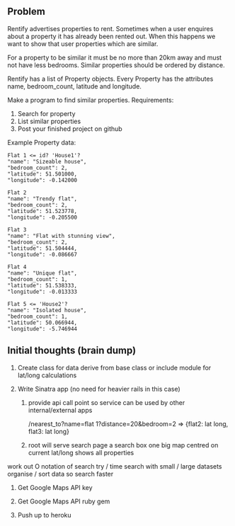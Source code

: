 ## Problem

Rentify advertises properties to rent. Sometimes when a user enquires about a
property it has already been rented out. When this happens we want to show that
user properties which are similar.

For a property to be similar it must be no more than 20km away and must not have
less bedrooms. Similar properties should be ordered by distance.

Rentify has a list of Property objects. Every Property has the attributes name,
bedroom_count, latitude and longitude.

Make a program to find similar properties. Requirements:

1. Search for property
2. List similar properties
3. Post your finished project on github

Example Property data:

    Flat 1 <= id? 'House1'?
    "name": "Sizeable house",
    "bedroom_count": 2,
    "latitude": 51.501000,
    "longitude": -0.142000

    Flat 2
    "name": "Trendy flat",
    "bedroom_count": 2,
    "latitude": 51.523778,
    "longitude": -0.205500

    Flat 3
    "name": "Flat with stunning view",
    "bedroom_count": 2,
    "latitude": 51.504444,
    "longitude": -0.086667

    Flat 4
    "name": "Unique flat",
    "bedroom_count": 1,
    "latitude": 51.538333,
    "longitude": -0.013333

    Flat 5 <= 'House2'?
    "name": "Isolated house",
    "bedroom_count": 1,
    "latitude": 50.066944,
    "longitude": -5.746944


## Initial thoughts (brain dump)

1. Create class for data
    derive from base class or include module for lat/long calculations

1. Write Sinatra app (no need for heavier rails in this case)
    1. provide api call point so service can be used by other internal/external apps

         /nearest_to?name=flat 1?distance=20&bedroom=2
         => {flat2: lat long, flat3: lat long}

    1. root will serve search page
        a search box
        one big map
            centred on current lat/long
            shows all properties

work out O notation of search
try / time search with small / large datasets
organise / sort data so search faster



1. Get Google Maps API key
1. Get Google Maps API ruby gem


1. Push up to heroku

